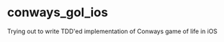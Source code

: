 conways_gol_ios
===============

Trying out to write TDD'ed implementation of Conways game of life in iOS
